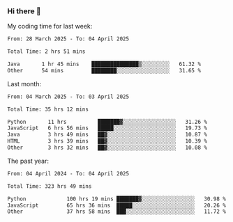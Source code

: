 ### Hi there 👋

My coding time for last week:

<!--START_SECTION:week-->

```txt
From: 28 March 2025 - To: 04 April 2025

Total Time: 2 hrs 51 mins

Java       1 hr 45 mins    ███████████████▒░░░░░░░░░   61.32 %
Other      54 mins         ████████░░░░░░░░░░░░░░░░░   31.65 %
```

<!--END_SECTION:week-->

Last month:

<!--START_SECTION:month-->

```txt
From: 04 March 2025 - To: 03 April 2025

Total Time: 35 hrs 12 mins

Python       11 hrs          ███████▓░░░░░░░░░░░░░░░░░   31.26 %
JavaScript   6 hrs 56 mins   █████░░░░░░░░░░░░░░░░░░░░   19.73 %
Java         3 hrs 49 mins   ██▓░░░░░░░░░░░░░░░░░░░░░░   10.87 %
HTML         3 hrs 39 mins   ██▓░░░░░░░░░░░░░░░░░░░░░░   10.39 %
Other        3 hrs 32 mins   ██▓░░░░░░░░░░░░░░░░░░░░░░   10.08 %
```

<!--END_SECTION:month-->

The past year:

<!--START_SECTION:year-->

```txt
From: 04 April 2024 - To: 04 April 2025

Total Time: 323 hrs 49 mins

Python             100 hrs 19 mins ███████▓░░░░░░░░░░░░░░░░░   30.98 %
JavaScript         65 hrs 36 mins  █████░░░░░░░░░░░░░░░░░░░░   20.26 %
Other              37 hrs 58 mins  ███░░░░░░░░░░░░░░░░░░░░░░   11.72 %
```

<!--END_SECTION:year-->
